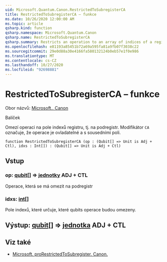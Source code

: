 ```yaml
---
uid: Microsoft.Quantum.Canon.RestrictedToSubregisterCA
title: RestrictedToSubregisterCA – funkce
ms.date: 10/26/2020 12:00:00 AM
ms.topic: article
qsharp.kind: function
qsharp.namespace: Microsoft.Quantum.Canon
qsharp.name: RestrictedToSubregisterCA
qsharp.summary: Restricts an operation to an array of indices of a register, i.e., a subregister. The modifier `CA` indicates that the operation is controllable and adjointable.
ms.openlocfilehash: e81193a85451b72a69a595fa81a9fb07f3038c22
ms.sourcegitcommit: 29e0d88a30e4166fa580132124b0eb57e1f0e986
ms.translationtype: MT
ms.contentlocale: cs-CZ
ms.lasthandoff: 10/27/2020
ms.locfileid: "92698881"
---
```

# <a name="restrictedtosubregisterca-function"></a>RestrictedToSubregisterCA – funkce

Obor názvů: [Microsoft.. Canon](xref:Microsoft.Quantum.Canon)

Balíček [](https://nuget.org/packages/)


Omezí operaci na pole indexů registru, tj. na podregistr.
Modifikátor `CA` označuje, že operace je ovladatelné a s sousedními poli.

```qsharp
function RestrictedToSubregisterCA (op : (Qubit[] => Unit is Adj + Ctl), idxs : Int[]) : (Qubit[] => Unit is Adj + Ctl)
```


## <a name="input"></a>Vstup

### <a name="op--qubit--unit-adj--ctl"></a>op: [qubit](xref:microsoft.quantum.lang-ref.qubit)[] => [jednotky](xref:microsoft.quantum.lang-ref.unit) ADJ + CTL

Operace, která se má omezit na podregistr


### <a name="idxs--int"></a>idxs: [int](xref:microsoft.quantum.lang-ref.int)[]

Pole indexů, které určuje, které qubits operace budou omezeny.



## <a name="output--qubit--unit-adj--ctl"></a>Výstup: [qubit](xref:microsoft.quantum.lang-ref.qubit)[] => [jednotka](xref:microsoft.quantum.lang-ref.unit) ADJ + CTL



## <a name="see-also"></a>Viz také

- [Microsoft. proRestrictedToSubregister. Canon.](xref:Microsoft.Quantum.Canon.RestrictedToSubregister)